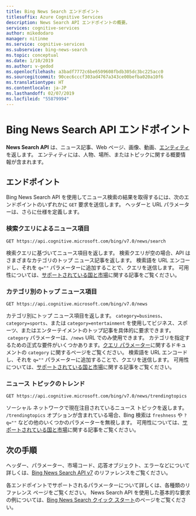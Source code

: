 ```yaml
---
title: Bing News Search エンドポイント
titlesuffix: Azure Cognitive Services
description: News Search API エンドポイントの概要。
services: cognitive-services
author: mikedodaro
manager: nitinme
ms.service: cognitive-services
ms.subservice: bing-news-search
ms.topic: conceptual
ms.date: 1/10/2019
ms.author: v-gedod
ms.openlocfilehash: a3badf7772c6be6509608fbdb305dc3bc225acc0
ms.sourcegitcommit: 90cec6cccf303ad4767a343ce00befba020a10f6
ms.translationtype: HT
ms.contentlocale: ja-JP
ms.lasthandoff: 02/07/2019
ms.locfileid: "55879994"
---
```

# <a name="bing-news-search-api-endpoints"></a>Bing News Search API エンドポイント

**News Search API** は、ニュース記事、Web ページ、画像、動画、[エンティティ](https://docs.microsoft.com/azure/cognitive-services/bing-entities-search/search-the-web)を返します。 エンティティには、人物、場所、またはトピックに関する概要情報が含まれます。

## <a name="endpoints"></a>エンドポイント

Bing News Search API を使用してニュース検索の結果を取得するには、次のエンドポイントのいずれかに `GET` 要求を送信します。 ヘッダーと URL パラメーターは、さらに仕様を定義します。

### <a name="news-items-by-search-query"></a>検索クエリによるニュース項目

```
GET https://api.cognitive.microsoft.com/bing/v7.0/news/search
```

検索クエリに基づいてニュース項目を返します。 検索クエリが空の場合、API はさまざまなカテゴリのトップ ニュース記事を返します。 検索語を URL エンコードし、それを `q=""` パラメーターに追加することで、クエリを送信します。 可用性については、[サポートされている国と市場](language-support.md#supported-markets-for-news-search-endpoint)に関する記事をご覧ください。

### <a name="top-news-items-by-category"></a>カテゴリ別のトップ ニュース項目

```
GET https://api.cognitive.microsoft.com/bing/v7.0/news  
```

カテゴリ別にトップ ニュース項目を返します。 `category=business`、`category=sports`、または `category=entertainment` を使用してビジネス、スポーツ、またはエンターテイメントのトップ記事を具体的に要求できます。  `category` パラメーターは、`/news` URL でのみ使用できます。 カテゴリを指定するための正式な要件がいくつかあります。[クエリ パラメーター](https://docs.microsoft.com/rest/api/cognitiveservices/bing-news-api-v7-reference#query-parameters)に関するドキュメントの `category` に関するページをご覧ください。 検索語を URL エンコードし、それを `q=""` パラメーターに追加することで、クエリを送信します。 可用性については、[サポートされている国と市場](language-support.md#supported-markets-for-news-endpoint)に関する記事をご覧ください。

### <a name="trending-news-topics"></a>ニュース トピックのトレンド 

```
GET https://api.cognitive.microsoft.com/bing/v7.0/news/trendingtopics
```

ソーシャル ネットワークで現在注目されているニュース トピックを返します。 `/trendingtopics` オプションが含まれている場合、Bing 検索は `freshness` や `?q=""` などの他のいくつかのパラメーターを無視します。 可用性については、[サポートされている国と市場](language-support.md#supported-markets-for-news-trending-endpoint)に関する記事をご覧ください。

## <a name="next-steps"></a>次の手順

ヘッダー、パラメーター、市場コード、応答オブジェクト、エラーなどについて詳しくは、[Bing News Search API v7](https://docs.microsoft.com/rest/api/cognitiveservices/bing-news-api-v7-reference) のリファレンスをご覧ください。

各エンドポイントでサポートされるパラメーターについて詳しくは、各種類のリファレンス ページをご覧ください。
News Search API を使用した基本的な要求の例については、[Bing News Search クイック スタート](https://docs.microsoft.com/azure/cognitive-services/bing-news-search)のページをご覧ください。
